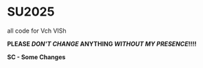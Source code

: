 # SU2025
all code for Vch VISh

**PLEASE _DON'T CHANGE_ ANYTHING _WITHOUT MY PRESENCE_!!!!**

**SC - Some Changes**
